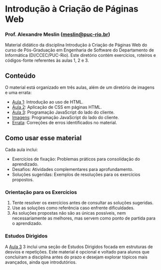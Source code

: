 # Introdução à Criação de Páginas Web
### Prof. Alexandre Meslin (meslin@puc-rio.br)

Material didático da disciplina Introdução à Criação de Páginas Web do curso de Pós-Graduação em Engenharia de Software do Departamento de Informática (DI/CCEC/PUC-Rio). Este diretório contém exercícios, roteiros e códigos-fonte referentes às aulas 1, 2 e 3.

## Conteúdo

O material está organizado em três aulas, além de um diretório de imagens e uma errata:

* [Aula 1](./aula-1): Introdução ao uso de HTML.
* [Aula 2](./aula-2): Aplicação de CSS em páginas HTML.
* [Aula 3](./aula-3): Programação JavaScript do lado do cliente.
* [Imagens](./imagens): Programação JavaScript do lado do cliente.
* [Errata](./Errata): Correções de erros identificados no material.


## Como usar esse material

Cada aula inclui:
- Exercícios de fixação: Problemas práticos para consolidação do aprendizado.
- Desafios: Atividades complementares para aprofundamento.
- Soluções sugeridas: Exemplos de resoluções para os exercícios propostos.

### Orientação para os Exercícios

1. Tente resolver os exercícios antes de consultar as soluções sugeridas.
1. Use as soluções como referência caso enfrente dificuldades.
1. As soluções propostas não são as únicas possíveis, nem necessariamente as melhores, mas servem como ponto de partida para o aprendizado.

### Estudos Dirigidos

A [Aula 3](./aula-3) 3 inclui uma seção de Estudos Dirigidos focada em estruturas de desvios e repetições.
Este material é opcional e voltado para alunos que concluíram a disciplina antes do prazo e desejam explorar tópicos mais avançados, ainda que introdutórios.
